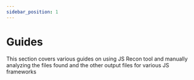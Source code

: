 ```yaml
---
sidebar_position: 1
---
```


# Guides

This section covers various guides on using JS Recon tool and manually analyzing the files found and the other output files for various JS frameworks